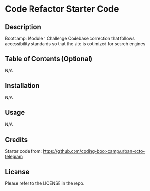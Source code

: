 # Code Refactor Starter Code

## Description

Bootcamp: Module 1 Challenge
Codebase correction that follows accessibility standards so that the site is optimized for search engines

## Table of Contents (Optional)

N/A

## Installation

N/A

## Usage

N/A

## Credits

Starter code from: https://github.com/coding-boot-camp/urban-octo-telegram

## License

Please refer to the LICENSE in the repo.